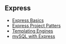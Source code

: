 ## Express

* [Express Basics](express-basics/README.md)
* [Express Project Patters](express-pattern/README.md)
* [Templating Engines](templatingEngine/README.md)
* [mySQL with Express](express-mysql/README.md)
